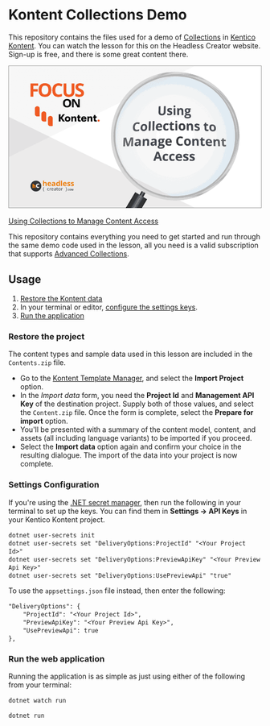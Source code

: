 # Kontent Collections Demo

This repository contains the files used for a demo of [Collections][2] in [Kentico Kontent][3]. You can watch the lesson for this on the Headless Creator website. Sign-up is free, and there is some great content there.

![Using Collections to Manage Content Access Lesson][banner]

[Using Collections to Manage Content Access][1]

This repository contains everything you need to get started and run through the same demo code used in the lesson, all you need is a valid subscription that supports [Advanced Collections][4].

## Usage

1. [Restore the Kontent data](#restore)
1. In your terminal or editor, [configure the settings keys](#settings).
1. [Run the application](#run)

### <a name="restore"></a>Restore the project

The content types and sample data used in this lesson are included in the `Contents.zip` file.

- Go to the [Kontent Template Manager][5], and select the **Import Project** option. 
- In the *Import data* form, you need the **Project Id** and **Management API Key** of the destination project. Supply both of those values, and select the `Content.zip` file. Once the form is complete, select the **Prepare for import** option.
- You'll be presented with a summary of the content model, content, and assets (all including language variants) to be imported if you proceed.
- Select the **Import data** option again and confirm your choice in the resulting dialogue. The import of the data into your project is now complete.

### <a name="settings"></a>Settings Configuration

If you're using the [.NET secret manager][6], then run the following in your terminal to set up the keys. You can find them in **Settings -> API Keys** in your Kentico Kontent project.  

```
dotnet user-secrets init
dotnet user-secrets set "DeliveryOptions:ProjectId" "<Your Project Id>"
dotnet user-secrets set "DeliveryOptions:PreviewApiKey" "<Your Preview Api Key>"
dotnet user-secrets set "DeliveryOptions:UsePreviewApi" "true"
```

To use the `appsettings.json` file instead, then enter the following:

```
"DeliveryOptions": {
    "ProjectId": "<Your Project Id>",
    "PreviewApiKey": "<Your Preview Api Key>",
    "UsePreviewApi": true
},
```

### <a name="run"></a> Run the web application

Running the application is as simple as just using either of the following from your terminal:
```
dotnet watch run
```

```
dotnet run
```

[banner]: ./assets/headless-creator-banner.png

[1]: https://www.headlesscreator.com/using-collections-to-manage-content-access
[2]: https://kontent.ai/specials/collections
[3]: https://www.kontent.ai
[4]: https://kontent.ai/pricing#collections
[5]: https://kentico.github.io/kontent-template-manager/
[6]: https://docs.microsoft.com/en-us/aspnet/core/security/app-secrets?view=aspnetcore-5.0&tabs=windows